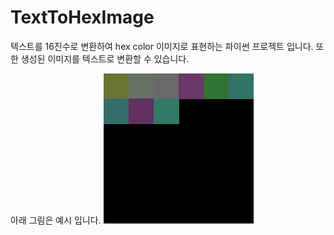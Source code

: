 # TextToHexImage

텍스트를 16진수로 변환하여 hex color 이미지로 표현하는 파이썬 프로젝트 입니다. 또한 생성된 이미지를 텍스트로 변환할 수 있습니다.  

아래 그림은 예시 입니다.
![ex_screenshot](./img/test.png)

